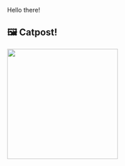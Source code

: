 Hello there!



## 🖼️ Catpost!

<sub>
    <img src="https://cdn2.thecatapi.com/images/t4GcpijQQ.jpg" height="256">
</sub>

